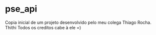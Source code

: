 # pse_api


Copia inicial de um projeto desenvolvido pelo meu colega Thiago Rocha. Thithi
Todos os creditos cabe à ele =)